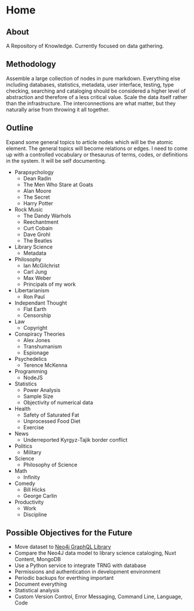 # Home

## About

A Repository of Knowledge. Currently focused on data gathering.

## Methodology

Assemble a large collection of nodes in pure markdown. Everything else including databases, statistics, metadata, user interface, testing, type checking, searching and cataloging should be considered a higher level of abstraction and therefore of a less critical value. Scale the data itself rather than the infrastructure. The interconnections are what matter, but they naturally arise from throwing it all together.

## Outline

Expand some general topics to article nodes which will be the atomic element. The general topics will become relations or edges. I need to come up with a controlled vocabulary or thesaurus of terms, codes, or definitions in the system. It will be self documenting.

* Parapsychology
  * Dean Radin
  * The Men Who Stare at Goats
  * Alan Moore
  * The Secret
  * Harry Potter
* Rock Music
  * The Dandy Warhols
  * Reechantment
  * Curt Cobain
  * Dave Grohl
  * The Beatles
* Library Science
  * Metadata
* Philosophy
  * Ian McGilchrist
  * Carl Jung
  * Max Weber
  * Principals of my work
* Libertarianism
  * Ron Paul
* Independant Thought
  * Flat Earth
  * Censorship
* Law
  * Copyright
* Conspiracy Theories
  * Alex Jones
  * Transhumanism
  * Espionage
* Psychedelics
  * Terence McKenna
* Programming
  * NodeJS
* Statistics
  * Power Analysis
  * Sample Size
  * Objectivity of numerical data
* Health
  * Safety of Saturated Fat
  * Unprocessed Food Diet
  * Exercise
* News
  * Underreported Kyrgyz-Tajik border conflict
* Politics
  * Military
* Science
  * Philosophy of Science
* Math
  * Infinity
* Comedy
  * Bill Hicks
  * George Carlin
* Productivity
  * Work
  * Discipline

## Possible Objectives for the Future

* Move dataset to [Neo4j GraphQL Library](https://neo4j.com/docs/graphql-manual/current/)
* Compare the Neo4J data model to library science cataloging, Nuxt Content, MongoDB
* Use a Python service to integrate TRNG with database
* Permissions and authentication in development environment
* Periodic backups for everthing important
* Document everything
* Statistical analysis
* Custom Version Control, Error Messaging, Command Line, Language, Code
